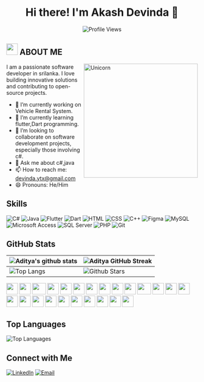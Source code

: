 <h1 align="center">Hi there! I'm Akash Devinda 👋</h1>

<p align="center">
  <img src="https://komarev.com/ghpvc/?username=akashdevinda" alt="Profile Views">
</p>


## <img src="https://media.giphy.com/media/ObNTw8Uzwy6KQ/giphy.gif" width="30px"> ABOUT ME

<img align="right" width=300px alt="Unicorn" src="https://c.tenor.com/GN73MKBawZYAAAAi/busy-cute.gif" />
I am a passionate software developer in srilanka. I love building innovative solutions and contributing to open-source projects.

- 🔭 I’m currently working on Vehicle Rental System.  
- 🌱 I’m currently learning flutter,Dart programming.
- 👯 I’m looking to collaborate on software development projects, especially those involving c#.
- 💬 Ask me about c#,java
- 📫 How to reach me: devinda.ytx@gmail.com
- 😄 Pronouns: He/Him


## Skills

![C#](https://img.shields.io/badge/-C%23-333333?style=flat&logo=c-sharp)
![Java](https://img.shields.io/badge/-Java-333333?style=flat&logo=java)
![Flutter](https://img.shields.io/badge/-Flutter-333333?style=flat&logo=flutter)
![Dart](https://img.shields.io/badge/-Dart-333333?style=flat&logo=dart)
![HTML](https://img.shields.io/badge/-HTML-333333?style=flat&logo=html5)
![CSS](https://img.shields.io/badge/-CSS-333333?style=flat&logo=css3)
![C++](https://img.shields.io/badge/-C++-333333?style=flat&logo=c%2B%2B)
![Figma](https://img.shields.io/badge/-Figma-333333?style=flat&logo=figma&logoColor=white)
![MySQL](https://img.shields.io/badge/-MySQL-333333?style=flat&logo=mysql)
![Microsoft Access](https://img.shields.io/badge/-Microsoft%20Access-333333?style=flat&logo=microsoft-access&logoColor=white)
![SQL Server](https://img.shields.io/badge/-Microsoft%20SQL%20Server-333333?style=flat&logo=microsoft-sql-server)
![PHP](https://img.shields.io/badge/-PHP-333333?style=flat&logo=php)
![Git](https://img.shields.io/badge/-Git-333333?style=flat&logo=git)



## GitHub Stats

| ![Aditya's github stats](https://github-readme-stats.vercel.app/api?username=dadevindaa&show_icons=true&theme=tokyonight) | ![Aditya GitHub Streak](https://github-readme-streak-stats.herokuapp.com/?user=Aditya664&theme=tokyonight) |
| --- | --- |
| ![Top Langs](https://github-readme-stats.vercel.app/api/top-langs/?username=Aditya664&theme=tokyonight) | ![Github Stars](https://github-readme-stats.vercel.app/api?username=Aditya664&show_icons=true&locale=en&count_private=true&hide_rank=true&custom_title=My%20GitHub%20Stats&disable_animations=true&theme=tokyonight) |

<div>
    <img src="https://cultofthepartyparrot.com/parrots/hd/githubparrot.gif" width="30" height="30"/>
    <img src="https://cultofthepartyparrot.com/flags/hd/indiaparrot.gif" width="30" height="30"/>
    <img src="https://cultofthepartyparrot.com/parrots/asyncparrot.gif" width="36" height="30"/>
    <img src="https://cultofthepartyparrot.com/parrots/exceptionallyfastparrot.gif" width="30" height="30"/>
    <img src="https://cultofthepartyparrot.com/parrots/hd/60fpsparrot.gif" width="30" height="30"/>
    <img src="https://cultofthepartyparrot.com/parrots/hd/jumpingparrot.gif" width="30" height="30"/>
    <img src="https://cultofthepartyparrot.com/parrots/hd/opensourceparrot.gif" width="30" height="30"/>
    <img src="https://cultofthepartyparrot.com/parrots/hd/dealwithitnowparrot.gif" width="30" height="30"/>
    <img src="https://cultofthepartyparrot.com/parrots/hd/hypnoparrotlight.gif" width="30" height="30"/>
    <img src="https://cultofthepartyparrot.com/parrots/databaseparrot.gif" width="30" height="30"/>
    <img src="https://cultofthepartyparrot.com/parrots/fixparrot.gif" width="36" height="30"/>
    <img src="https://cultofthepartyparrot.com/parrots/hd/laptop_parrot.gif" width="30" height="30"/>
    <img src="https://cultofthepartyparrot.com/parrots/hd/spinningparrot.gif" width="30" height="30"/>
    <img src="https://cultofthepartyparrot.com/parrots/hd/levitationparrot.gif" width="30" height="30"/>
    <img src="https://cultofthepartyparrot.com/parrots/hd/meldparrot.gif" width="30" height="30"/>
    <img src="https://cultofthepartyparrot.com/parrots/slomoparrot.gif" width="30" height="30"/>
    <img src="https://cultofthepartyparrot.com/parrots/hd/moonwalkingparrot.gif" width="30" height="30"/>
    <img src="https://cultofthepartyparrot.com/parrots/hd/stableparrot.gif" width="30" height="30"/>
    <img src="https://cultofthepartyparrot.com/parrots/hd/scienceparrot.gif" width="30" height="30"/>
    <img src="https://cultofthepartyparrot.com/parrots/hd/pirateparrot.gif" width="30" height="30"/>
    <img src="https://cultofthepartyparrot.com/parrots/hd/footballparrot.gif" width="30" height="30"/>
    <img src="https://cultofthepartyparrot.com/parrots/hd/illuminatiparrot.gif" width="30" height="30"/>
    <img src="https://cultofthepartyparrot.com/parrots/hd/hypnoparrotdark.gif" width="30" height="30"/>
    <img src="https://cultofthepartyparrot.com/parrots/hd/mustacheparrot.gif" width="30" height="30"/>
</div>

## Top Languages

![Top Languages](https://github-readme-stats.vercel.app/api/top-langs/?username=yourusername&layout=compact&hide_border=true)

## Connect with Me

[![LinkedIn](https://img.shields.io/badge/-LinkedIn-0077B5?style=flat&logo=LinkedIn&logoColor=white)](https://www.linkedin.com/in/akash-devinda-b3874b312)
[![Email](https://img.shields.io/badge/-Email-D14836?style=flat&logo=Gmail&logoColor=white)](mailto:devinda.ytx@gmail.com)


